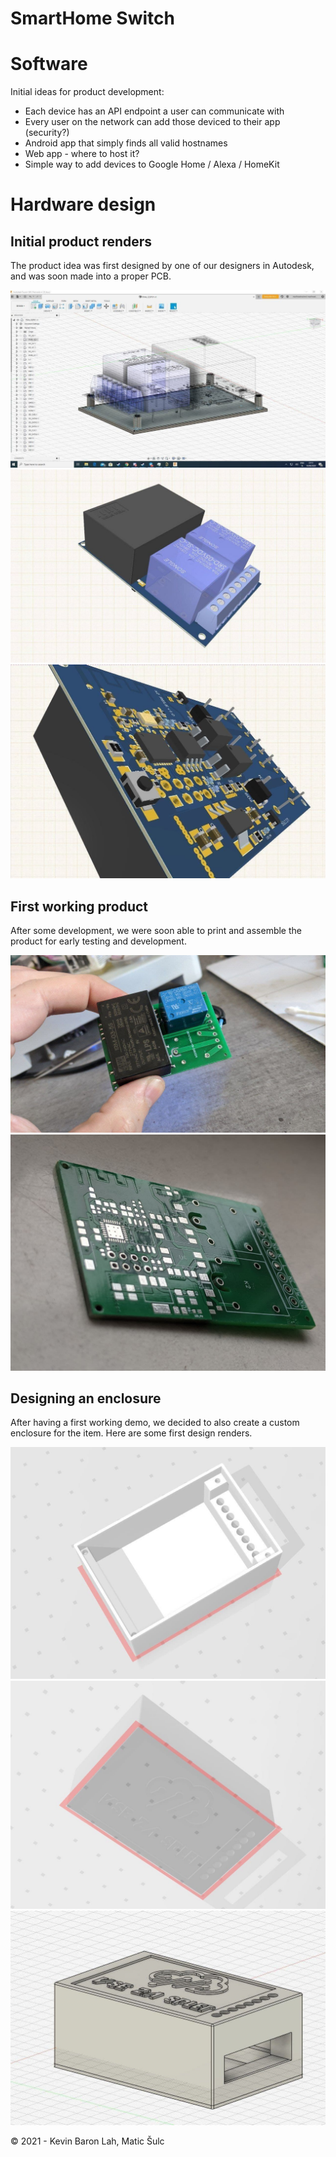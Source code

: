 SmartHome Switch
=========

# Software
Initial ideas for product development:
- Each device has an API endpoint a user can communicate with
- Every user on the network can add those deviced to their app (security?)
- Android app that simply finds all valid hostnames 
- Web app - where to host it?
- Simple way to add devices to Google Home / Alexa / HomeKit
# Hardware design
## Initial product renders

The product idea was first designed by one of our designers in Autodesk, and was soon made into a proper PCB.

<img src="/docs/render_3.jpg?raw=true">
<img src="/docs/render_1.jpg?raw=true">
<img src="/docs/render_2.jpg?raw=true">

## First working product

After some development, we were soon able to print and assemble the product for early testing and development.

<img src="/docs/product_1.jpg?raw=true">
<img src="/docs/product_2.jpg?raw=true">

## Designing an enclosure

After having a first working demo, we decided to also create a custom enclosure for the item. Here are some first design renders.

<img src="/docs/case_3.jpg?raw=true">
<img src="/docs/case_2.jpg?raw=true">
<img src="/docs/case_1.jpg?raw=true">

&copy; 2021 - Kevin Baron Lah, Matic Šulc
